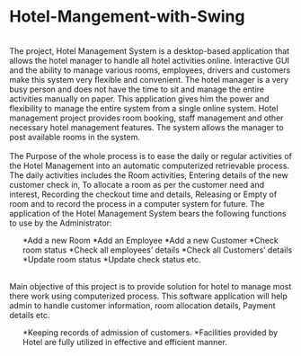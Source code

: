 # Hotel-Mangement-with-Swing

<br>The project, Hotel Management System is a desktop-based application that allows the hotel manager to handle all hotel activities online. Interactive GUI and the ability to manage various rooms, employees, drivers and customers make this system very flexible and convenient. The hotel manager is a very busy person and does not have the time to sit and manage the entire activities manually on paper. This application gives him the power and flexibility to manage the entire system from a single online system. Hotel management project provides room booking, staff management and other necessary hotel management features. The system allows the manager to post available rooms in the system.</br>
<br>The Purpose of the whole process is to ease the daily or regular activities of the Hotel Management into an automatic computerized retrievable process. The daily activities includes the Room activities, Entering details of the new customer check in, To allocate a room as per the customer need and interest, Recording the checkout time and details, Releasing or Empty of room and to record the process in a computer system for future.
The application of the Hotel Management System bears the following functions to use by the Administrator:</br>

<ul>*Add a new Room
*Add an Employee
*Add a new Customer
*Check room status
*Check all employees’ details
*Check all Customers’ details
*Update room status
*Update check status etc.
</ul>

<br>Main objective of this project is to provide solution for hotel to manage most there work using computerized process. This software application will help admin to handle customer information, room allocation details, Payment details etc.</br>
<ul>*Keeping records of admission of customers.
*Facilities provided by Hotel are fully utilized in effective and efficient manner. 
</ul>


